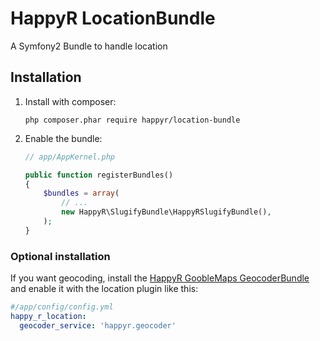 HappyR LocationBundle
=====================

A Symfony2 Bundle to handle location




## Installation

1. Install with composer:

    ```
    php composer.phar require happyr/location-bundle
    ```

2. Enable the bundle:

    ```php
    // app/AppKernel.php

    public function registerBundles()
    {
        $bundles = array(
            // ...
            new HappyR\SlugifyBundle\HappyRSlugifyBundle(),
        );
    }
    ```

### Optional installation

If you want geocoding, install the
[HappyR GoobleMaps GeocoderBundle](https://github.com/HappyR/GoogleMapsGeocoderBundle) and enable it with the
location plugin like this:

```yaml
#/app/config/config.yml
happy_r_location:
  geocoder_service: 'happyr.geocoder'

```